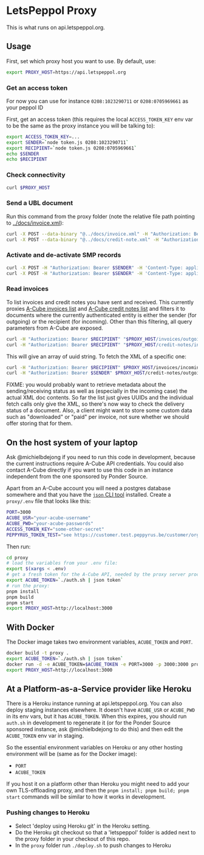 # LetsPeppol Proxy
This is what runs on api.letspeppol.org.

## Usage
First, set which proxy host you want to use. By default, use:
```sh
export PROXY_HOST=https://api.letspeppol.org
```

### Get an access token
For now you can use for instance `0208:1023290711` or `0208:0705969661` as your peppol ID 

First, get an access token (this requires the local `ACCESS_TOKEN_KEY` env var to be the same as the proxy instance you will be talking to):
```sh
export ACCESS_TOKEN_KEY=...
export SENDER=`node token.js 0208:1023290711`
export RECIPIENT=`node token.js 0208:0705969661`
echo $SENDER
echo $RECIPIENT
```

### Check connectivity
```sh
curl $PROXY_HOST
```

### Send a UBL document
Run this command from the proxy folder (note the relative file path pointing to [../docs/invoice.xml](../docs/invoice.xml)):
```sh
curl -X POST --data-binary "@../docs/invoice.xml" -H "Authorization: Bearer $SENDER" $PROXY_HOST/send
curl -X POST --data-binary "@../docs/credit-note.xml" -H "Authorization: Bearer $SENDER" $PROXY_HOST/send
```

### Activate and de-activate SMP records
```sh
curl -X POST -H "Authorization: Bearer $SENDER" -H 'Content-Type: application/json' $PROXY_HOST/reg
curl -X POST -H "Authorization: Bearer $SENDER" -H 'Content-Type: application/json' $PROXY_HOST/unreg
```

### Read invoices
To list invoices and credit notes you have sent and received. This currently proxies [A-Cube invoices list]() and [A-Cube credit notes list](https://docs.acubeapi.com/documentation/peppol/peppol/tag/CreditNote/#tag/CreditNote/operation/api_credit-notes_get_collection) and filters it to documents where the currently authenticated entity is either the sender (for outgoing) or the recipient (for incoming). Other than this filtering, all query parameters from A-Cube are exposed.

```sh
curl -H "Authorization: Bearer $RECIPIENT" "$PROXY_HOST/invoices/outgoing?page=1" | json
curl -H "Authorization: Bearer $RECIPIENT" "$PROXY_HOST/credit-notes/incoming" | json
```
This will give an array of uuid string. To fetch the XML of a specific one:
```sh
curl -H "Authorization: Bearer $RECIPIENT" $PROXY_HOST/invoices/incoming/9ad589b3-e533-4767-b62a-ea33219d3a57
curl -H "Authorization: Bearer $SENDER" $PROXY_HOST/credit-notes/outgoing/2980217c-a95c-49b9-a5d5-d3b176fd9f67
```

FIXME: you would probably want to retrieve metadata about the sending/receiving status as well as (especially in the incoming case)
the actual XML doc contents. So far the list just gives UUIDs and the individual fetch calls only give the XML, so there's now way
to check the delivery status of a document. Also, a client might want to store some custom data such as "downloaded" or "paid" per
invoice, not sure whether we should offer storing that for them.

## On the host system of your laptop
Ask @michielbdejong if you need to run this code in development, because the current instructions require A-Cube API credentials.
You could also contact A-Cube directly if you want to use this code in an instance independent from the one sponsored by Ponder Source.

Apart from an A-Cube account you will need a postgres database somewhere and that you have the [`json` CLI tool](https://github.com/trentm/json?tab=readme-ov-file#installation) installed.
Create a `proxy/.env` file that looks like this:
```sh
PORT=3000
ACUBE_USR="your-acube-username"
ACUBE_PWD="your-acube-passwords"
ACCESS_TOKEN_KEY="some-other-secret"
PEPPYRUS_TOKEN_TEST="see https://customer.test.peppyrus.be/customer/organization/api to create"
```

Then run:
```sh
cd proxy
# load the variables from your .env file:
export $(xargs < .env)
# get a fresh token for the A-Cube API, needed by the proxy server process:
export ACUBE_TOKEN=`./auth.sh | json token`
# run the proxy:
pnpm install
pnpm build
pnpm start
export PROXY_HOST=http://localhost:3000
```

## With Docker
The Docker image takes two environment variables, `ACUBE_TOKEN` and `PORT`.
```sh
docker build -t proxy .
export ACUBE_TOKEN=`./auth.sh | json token`
docker run -d -e ACUBE_TOKEN=$ACUBE_TOKEN -e PORT=3000 -p 3000:3000 proxy
export PROXY_HOST=http://localhost:3000
```

## At a Platform-as-a-Service provider like Heroku
There is a Heroku instance running at api.letspeppol.org.
You can also deploy staging instances elsewhere.
It doesn't have `ACUBE_USR` or `ACUBE_PWD` in its env vars, but it has `ACUBE_TOKEN`. When this expires, you should run `auth.sh` in development to regenerate it (or for the Ponder Source sponsored instance, ask @michielbdejong to do this) and then edit the `ACUBE_TOKEN` env var in staging.

So the essential environment variables on Heroku or any other hosting environment will be (same as for the Docker image):
* `PORT`
* `ACUBE_TOKEN`

If you host it on a platform other than Heroku you might need to add your own TLS-offloading proxy, and then the `pnpm install; pnpm build; pnpm start` commands will be similar to how it works in development.

### Pushing changes to Heroku
* Select 'deploy using Heroku git' in the Heroku setting.
* Do the Heroku git checkout so that a 'letspeppol' folder is added next to the proxy folder in your checkout of this repo.
* In the `proxy` folder run `./deploy.sh` to push changes to Heroku

